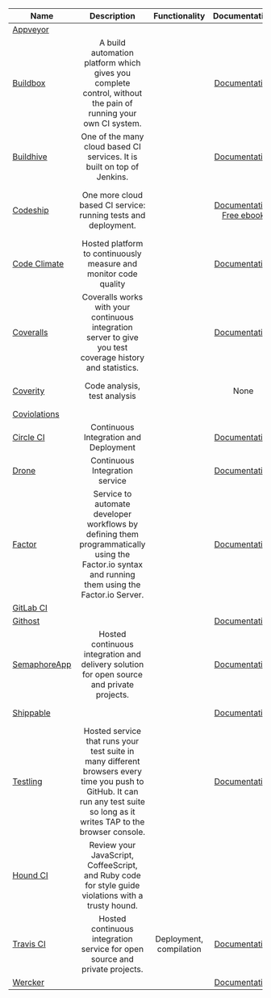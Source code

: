 | Name | Description | Functionality | Documentation | Price |
|------|:-------------:|:-----------:|:-------------:|:-----:|
|[Appveyor](https://ci.appveyor.com) | | | | |
|[Buildbox](https://buildbox.io/) | A build automation platform which gives you complete control, without the pain of running your own CI system. | | [Documentation](https://buildbox.io/docs/guides/getting-started) | [14-day Trial](https://buildbox.io/pricing)|
|[Buildhive](https://buildhive.cloudbees.com) | One of the many cloud based CI services. It is built on top of Jenkins. | | [Documentation](http://wiki.cloudbees.com/bin/view/DEV/BuildHive) | [Two weeks free](http://www.cloudbees.com/products/dev) |
|[Codeship](https://www.codeship.io/) | One more cloud based CI service: running tests and deployment. | | [Documentation](https://www.codeship.io/documentation) [Free ebook](http://ebooks.codeship.io/efficiency-in-development-workflows-by-codeship/) | [Free for opensource projects or 100 builds per month](https://www.codeship.io/pricing) |
|[Code Climate](https://www.codeclimate.com/) | Hosted platform to continuously measure and monitor code quality | | [Documentation](http://docs.codeclimate.com/) | [14-day Trial](https://codeclimate.com/pricing) |
|[Coveralls](https://coveralls.io) | Coveralls works with your continuous integration server to give you test coverage history and statistics. | | [Documentation](https://coveralls.zendesk.com/hc/en-us) | [Free for opensource projects](https://coveralls.io/pricing) |
|[Coverity](http://www.coverity.com) | Code analysis, test analysis | | None | [Free for opensource projects](http://softwareintegrity.coverity.com/free-trial-coverity.html) |
|[Coviolations](https://coviolations.io) | | | | |
|[Circle CI](https://circleci.com/) | Continuous Integration and Deployment | | [Documentation](https://circleci.com/docs) | [Pricing](https://circleci.com/pricing) |
|[Drone](https://drone.io/) | Continuous Integration service | | [Documentation](http://docs.drone.io/) | [Public projects for free](https://drone.io/pricing) |
|[Factor](https://factor.io/) | Service to automate developer workflows by defining them programmatically using the Factor.io syntax and running them using the Factor.io Server. | | [Documentation](http://docs.factor.io/) | |
|[GitLab CI](https://ci.gitlab.org) | | | | [Pricing](https://about.gitlab.com/subscription/) |
|[Githost](https://githost.io/) | | | [Documentation](https://githost.io/docs) | [Pricing](https://githost.io/plans) |
|[SemaphoreApp](https://semaphoreapp.com/) | Hosted continuous integration and delivery solution for open source and private projects. | | [Documentation](https://semaphoreapp.com/docs/) | [Free with limitations](https://semaphoreapp.com/pricing) |
|[Shippable](https://www.shippable.com/) | | | [Documentation](http://docs.shippable.com/en/latest/) | [Free with limitations](https://www.shippable.com/pricing.html) |
|[Testling](https://ci.testling.com) | Hosted service that runs your test suite in many different browsers every time you push to GitHub. It can run any test suite so long as it writes TAP to the browser console. | | [Documentation](https://ci.testling.com/guide/quick_start) | [Free for opensource projects and 3 min sessions](https://browserling.com/) |
|[Hound CI](https://houndci.com/) | Review your JavaScript, CoffeeScript, and Ruby code for style guide violations with a trusty hound. | | | [Public repositories for free](https://houndci.com/) |
|[Travis CI](https://travis-ci.org/) | Hosted continuous integration service for open source and private projects. | Deployment, compilation | [Documentation](http://docs.travis-ci.com/user/getting-started/) | [Free for opensource projects](https://travis-ci.com/plans) |
|[Wercker](https://app.wercker.com) | | | [Documentation](http://devcenter.wercker.com/articles/gettingstarted/) | | |
